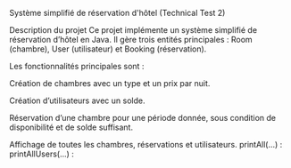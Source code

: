 Système simplifié de réservation d'hôtel (Technical Test 2)

Description du projet
Ce projet implémente un système simplifié de réservation d’hôtel en Java.
Il gère trois entités principales : Room (chambre), User (utilisateur) et Booking (réservation).

Les fonctionnalités principales sont :

Création de chambres avec un type et un prix par nuit.

Création d’utilisateurs avec un solde.

Réservation d’une chambre pour une période donnée, sous condition de disponibilité et de solde suffisant.

Affichage de toutes les chambres, réservations et utilisateurs.
printAll(...) :
printAllUsers(...) : 
